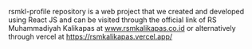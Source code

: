 rsmkl-profile repository is a web project that we created and developed using React JS and can be visited through the official link of RS Muhammadiyah Kalikapas at www.rsmkalikapas.co.id or alternatively through vercel at https://rsmkalikapas.vercel.app/
